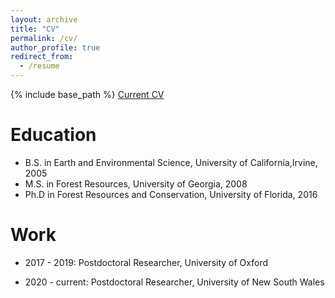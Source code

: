 ```yaml
---
layout: archive
title: "CV"
permalink: /cv/
author_profile: true
redirect_from:
  - /resume
---
```


{% include base_path %}
[Current CV](https://sw-rifai.github.io/files/Rifai_CV.pdf)

Education
======
* B.S. in Earth and Environmental Science, University of California,Irvine, 2005
* M.S. in Forest Resources, University of Georgia, 2008
* Ph.D in Forest Resources and Conservation, University of Florida, 2016

Work
======
* 2017 - 2019: Postdoctoral Researcher, University of Oxford

* 2020 - current: Postdoctoral Researcher, University of New South Wales
